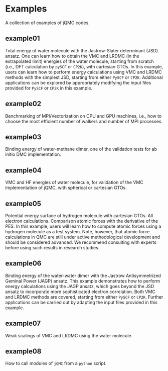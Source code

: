 # Examples

A collection of examples of jQMC codes.

## example01

Total energy of water molecule with the Jastrow-Slater determinant (JSD) ansatz. One can learn how to obtain the VMC and LRDMC (in the extrapolated limit) energies of the water molecule, starting from scratch (i.e., DFT calculation by `pySCF` or `CP2K`), with cartesian GTOs. In this example, users can learn how to perform energy calculations using VMC and LRDMC methods with the simplest JSD, starting from either `PySCF` or `CP2K`. Additional applications can be explored by appropriately modifying the input files provided for `PySCF` or `CP2K` in this example.

## example02

Benchmarking of MPI/Vectorization on CPU and GPU machines, i.e., how to choose the most efficient number of walkers and number of MPI processes.

## example03

Binding energy of water-methane dimer, one of the validation tests for ab initio DMC implementation.

## example04

VMC and HF energies of water molecule, for validation of the VMC implementation of jQMC, with spherical or cartesian GTOs.

## example05

Potential energy surface of hydrogen molecule with cartesian GTOs. All electron calculations. Comparison atomic forces with the derivative of the PES. In this example, users will learn how to compute atomic forces using a hydrogen molecule as a test system. Note, however, that atomic force calculations in QMC are still under active methodological development and should be considered advanced. We recommend consulting with experts before using such results in research studies.

## example06

Binding energy of the water-water dimer with the Jastrow Antisymmetrized Geminal Power (JAGP) ansatz. This example demonstrates how to perform energy calculations using the JAGP ansatz, which goes beyond the JSD ansatz to incorporate more sophisticated electron correlation. Both VMC and LRDMC methods are covered, starting from either `PySCF` or `CP2K`. Further applications can be carried out by adapting the input files provided in this example.

## example07

Weak scalings of VMC and LRDMC using the water molecule.

## example08

How to call modules of `jQMC` from a `python` script.
